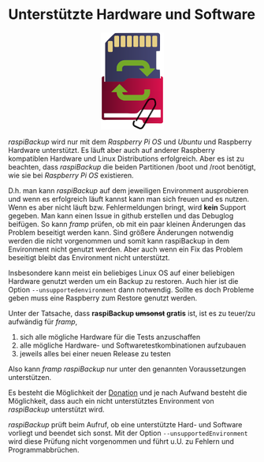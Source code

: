 # Unterstützte Hardware und Software

<center>

![raspiBackup icon](images/icons/Icon_rot_blau_final_128.png)
</center>

*raspiBackup* wird nur mit dem *Raspberry Pi OS* und *Ubuntu* und Raspberry Hardware
unterstützt. Es läuft aber auch auf anderer Raspberry kompatiblen Hardware und
Linux Distributions erfolgreich. Aber es ist zu beachten, dass *raspiBackup* die
beiden Partitionen /boot und /root benötigt, wie sie bei *Raspberry Pi OS* existieren.

D.h. man kann *raspiBackup* auf dem jeweiligen Environment ausprobieren und wenn
es erfolgreich läuft kannst kann man sich freuen und es nutzen. Wenn es aber nicht
läuft bzw. Fehlermeldungen bringt, wird **kein** Support gegeben. Man kann einen
Issue in github erstellen und das Debuglog beifügen. So kann *framp* prüfen, ob mit ein
paar kleinen Änderungen das Problem beseitigt werden kann. Sind größere Änderungen notwendig
werden die nicht vorgenommen und somit kann raspiBackup in dem Environment nicht genutzt werden.
Aber auch wenn ein Fix das Problem beseitigt bleibt das Environment nicht unterstützt.

Insbesondere kann meist ein beliebiges Linux OS auf einer beliebigen Hardware genutzt werden
um ein Backup zu restoren. Auch hier ist die Option `--unsupportedenvironment` dann
notwendig. Sollte es doch Probleme geben muss eine Raspberry zum Restore genutzt werden.

Unter der Tatsache, dass **raspiBackup ~~umsonst~~ gratis** ist, ist es zu teuer/zu aufwändig für *framp*,

 1) sich alle mögliche Hardware für die Tests anzuschaffen
 1) alle mögliche Hardware- und Softwaretestkombinationen aufzubauen
 1) jeweils alles bei einer neuen Release zu testen

Also kann *framp* *raspiBackup* nur unter den genannten Voraussetzungen unterstützen.

Es besteht die Möglichkeit der [Donation](main.md#donation)
und je nach Aufwand besteht die Möglichkeit,
dass auch ein nicht unterstütztes Environment von *raspiBackup* unterstützt wird.

*raspiBackup* prüft beim Aufruf, ob eine unterstützte Hard- und Software vorliegt
und beendet sich sonst. Mit der Option `--unsupportedEnvironment` wird diese
Prüfung nicht vorgenommen und führt u.U. zu Fehlern und Programmabbrüchen.


[.source]: https://linux-tips-and-tricks.de/de/raspibackupcategoried/608-unterstuetzte-hard-und-software/
[.source]: https://www.linux-tips-and-tricks.de/en/raspibackupcategorye/609-supported-hard-and-software/
[.status]: rft
